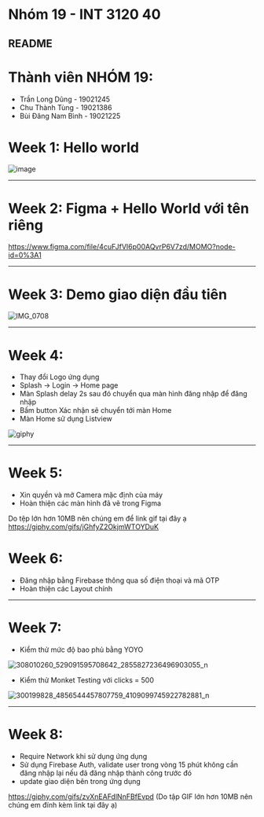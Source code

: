 # Nhóm 19 - INT 3120 40

## README    

# Thành viên NHÓM 19: 
* Trần Long Dũng - 19021245
* Chu Thành Tùng - 19021386
* Bùi Đăng Nam Bình - 19021225

# Week 1: Hello world


![image](https://user-images.githubusercontent.com/62632444/190583727-120a6125-c1f7-4ba7-8487-20448ed0088f.png)

----

# Week 2: Figma + Hello World với tên riêng

https://www.figma.com/file/4cuFJfVI6p00AQvrP6V7zd/MOMO?node-id=0%3A1

----

# Week 3: Demo giao diện đầu tiên
![IMG_0708](https://user-images.githubusercontent.com/62632444/193206758-0523a60a-fdb4-44cd-8fc5-5b993c1a264f.gif)

----

# Week 4: 
* Thay đổi Logo ứng dụng
* Splash -> Login -> Home page
* Màn Splash delay 2s sau đó chuyển qua màn hình đăng nhập để đăng nhập
* Bấm button Xác nhận sẽ chuyển tới màn Home
* Màn Home sử dụng Listview

![giphy](https://user-images.githubusercontent.com/62632444/193201226-9ce2caa0-bf6a-4576-aea1-d5022397bb54.gif)

----

# Week 5:
* Xin quyền và mở Camera mặc định của máy
* Hoàn thiện các màn hình đã vẽ trong Figma

Do tệp lớn hơn 10MB nên chúng em để link gif tại đây ạ
https://giphy.com/gifs/jGhfyZ2OkjmWTOYDuK

# Week 6: 
* Đăng nhập bằng Firebase thông qua số điện thoại và mã OTP
* Hoàn thiện các Layout chính

----

# Week 7:
* Kiểm thử mức độ bao phủ bằng YOYO

![308010260_529091595708642_2855827236496903055_n](https://user-images.githubusercontent.com/62632444/197124246-b9bc25e1-de8c-4657-ae0d-87f718993362.png)

* Kiểm thử Monket Testing với clicks = 500

![300199828_4856544457807759_4109099745922782881_n](https://user-images.githubusercontent.com/62632444/197124338-8332e324-7dda-4e7f-9c78-036cf3b8a106.png)

----

# Week 8:
* Require Network khi sử dụng ứng dụng
* Sử dụng Firebase Auth, validate user trong vòng 15 phút không cần đăng nhập lại nếu đã đăng nhập thành công trước đó
* update giao diện bên trong ứng dụng

https://giphy.com/gifs/zvXnEAFdlNnFBfEvpd
(Do tập GIF lớn hơn 10MB nên chúng em đính kèm link tại đây ạ)

